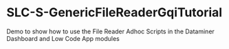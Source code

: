 # SLC-S-GenericFileReaderGqiTutorial
Demo to show how to use the File Reader Adhoc Scripts in the Dataminer Dashboard and Low Code App modules
